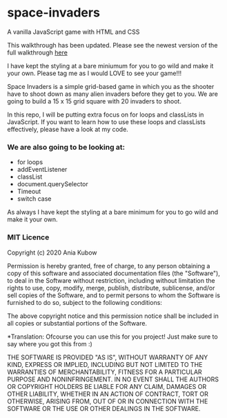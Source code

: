# space-invaders
A vanilla JavaScript game with HTML and CSS

This walkthrough has been updated. Please see the newest version of the full walkthrough [here](https://youtu.be/3Nz4Yp7Y_uA) 

I have kept the styling at a bare miniumum for you to go wild and make it your own. Please tag me as I would LOVE to see your game!!!

Space Invaders is a simple grid-based game in which you as the shooter have to shoot down as many alien invaders before they get to you. We are going to build a 15 x 15 grid square with 20 invaders to shoot. 

In this repo, I will be putting extra focus on for loops and classLists in JavaScript. If you want to learn how to use these loops and classLists effectively, please have a look at my code.


### We are also going to be looking at:
* for loops
* addEventListener
* classList
* document.querySelector
* Timeout
* switch case

As always I have kept the styling at a bare minimum for you to go wild and make it your own.


### MIT Licence

Copyright (c) 2020 Ania Kubow

Permission is hereby granted, free of charge, to any person obtaining a copy of this software and associated documentation files (the "Software"), to deal in the Software without restriction, including without limitation the rights to use, copy, modify, merge, publish, distribute, sublicense, and/or sell copies of the Software, and to permit persons to whom the Software is furnished to do so, subject to the following conditions:

The above copyright notice and this permission notice shall be included in all copies or substantial portions of the Software.

*Translation: Ofcourse you can use this for you project! Just make sure to say where you got this from :)

THE SOFTWARE IS PROVIDED "AS IS", WITHOUT WARRANTY OF ANY KIND, EXPRESS OR IMPLIED, INCLUDING BUT NOT LIMITED TO THE WARRANTIES OF MERCHANTABILITY, FITNESS FOR A PARTICULAR PURPOSE AND NONINFRINGEMENT. IN NO EVENT SHALL THE AUTHORS OR COPYRIGHT HOLDERS BE LIABLE FOR ANY CLAIM, DAMAGES OR OTHER LIABILITY, WHETHER IN AN ACTION OF CONTRACT, TORT OR OTHERWISE, ARISING FROM, OUT OF OR IN CONNECTION WITH THE SOFTWARE OR THE USE OR OTHER DEALINGS IN THE SOFTWARE.
